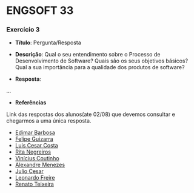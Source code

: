 # ENGSOFT 33

### Exercício 3 

- **Título**: Pergunta/Resposta
- **Descrição**: Qual o seu entendimento sobre o Processo de
Desenvolvimento de Software? Quais são os seus objetivos
básicos? Qual a sua importância para a qualidade dos produtos de software?

- **Resposta**: 

...

- **Referências**

Link das respostas dos alunos(ate 02/08) que devemos consultar e chegarmos a uma única resposta.

- [Edimar Barbosa](https://github.com/bamplifier/mba33/blob/master/tests/Edimar%20Barbosa/exercicio-2.md)
- [Felipe Guizarra](https://github.com/bamplifier/mba33/blob/master/tests/FelipeGuizarra/exercicio-2.md)
- [Luis Cesar Costa](https://github.com/bamplifier/mba33/blob/master/tests/LuisCesarCosta/exercicio_2.md)
- [Rita Negreiros](https://github.com/bamplifier/mba33/blob/master/tests/RitaNegreiros/exercicio-2.md)
- [Vinícius Coutinho](https://github.com/bamplifier/mba33/blob/master/tests/ViniciusCoutinho/exercicio-2.md)
- [Alexandre Menezes](https://github.com/bamplifier/mba33/blob/master/tests/alexmmjr/exercicio-2.md)
- [Julio Cesar](https://github.com/bamplifier/mba33/blob/master/tests/juliocesarli/exercicio-2.md)
- [Leonardo Freire](https://github.com/bamplifier/mba33/blob/master/tests/lfreire80/exercicio-2.md)
- [Renato Teixeira](https://github.com/bamplifier/mba33/blob/master/tests/rateixeira/exercicio-2.md)



